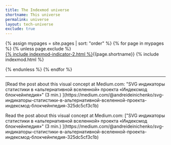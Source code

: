 ```yaml
---
title: The Indexmod universe
shortname: This universe
permalink: universe
layout: tech-universe
exclude: true
---
```


<wrap>
{% assign mypages = site.pages | sort: "order" %} {% for page in mypages %}
{% unless page.exclude %}
<div class="tooltip" class="universe"><a href="{{ page.permalink | absolute_url }}">{% include indexmod-indicator-2.html %}</a><span class="tooltiptext" class="universe">{{page.shortname}} {% include indexmod.html %}</span></div>

{% endunless %}
{% endfor %}
</wrap>

----

 <p>[Read the post about this visual concept at Medium.com: "SVG индикаторы статистики в «альтернативной вселенной» проекта «Индексмод блокчейнпедия»" (3 min.) ](https://medium.com/@andreideinichenko/svg-индикаторы-статистики-в-альтернативной-вселенной-проекта-индексмод-блокчейнпедия-325dc5cf3c1b)</p>	Read the post about this visual concept at Medium.com: ["SVG индикаторы статистики в «альтернативной вселенной» проекта «Индексмод блокчейнпедия»" (3 min.) ](https://medium.com/@andreideinichenko/svg-индикаторы-статистики-в-альтернативной-вселенной-проекта-индексмод-блокчейнпедия-325dc5cf3c1b)
